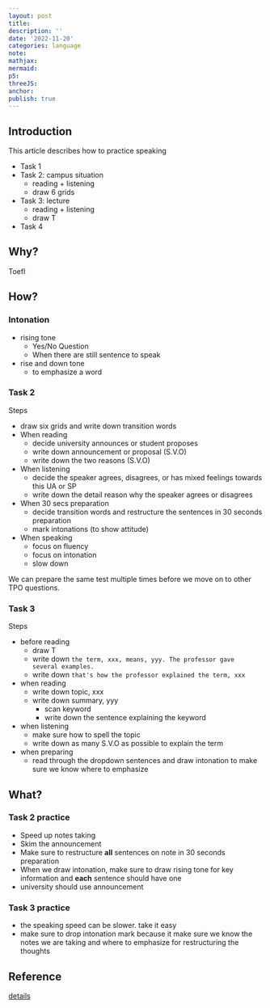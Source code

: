 ```yaml
---
layout: post
title:
description: ''
date: '2022-11-20'
categories: language
note:
mathjax:
mermaid:
p5:
threeJS:
anchor:
publish: true
---
```


## Introduction

This article describes how to practice speaking

* Task 1
* Task 2: campus situation
  * reading + listening
  * draw 6 grids
* Task 3: lecture
  * reading + listening
  * draw T
* Task 4

## Why?

Toefl

## How?

### Intonation

* rising tone
  * Yes/No Question
  * When there are still sentence to speak
* rise and down tone
  * to emphasize a word

### Task 2

Steps

* draw six grids and write down transition words
* When reading
  * decide university announces or student proposes
  * write down announcement or proposal (S.V.O)
  * write down the two reasons (S.V.O)
* When listening
  * decide the speaker agrees, disagrees, or has mixed feelings towards this UA or SP
  * write down the detail reason why the speaker agrees or disagrees
* When 30 secs preparation
  * decide transition words and restructure the sentences in 30 seconds preparation
  * mark intonations (to show attitude)
* When speaking
  * focus on fluency
  * focus on intonation
  * slow down

We can prepare the same test multiple times before we move on to other TPO questions.

### Task 3

Steps

* before reading
  * draw T
  * write down `the term, xxx, means, yyy. The professor gave several examples.`
  * write down `that's how the professor explained the term, xxx`
* when reading
  * write down topic, xxx
  * write down summary, yyy
    * scan keyword
    * write down the sentence explaining the keyword
* when listening
  * make sure how to spell the topic
  * write down as many S.V.O as possible to explain the term
* when preparing
  * read through the dropdown sentences and draw intonation to make sure we know where to emphasize

## What?

### Task 2 practice

* Speed up notes taking
* Skim the announcement
* Make sure to restructure **all** sentences on note in 30 seconds preparation
* When we draw intonation, make sure to draw rising tone for key information and **each** sentence should have one
* university should use announcement

### Task 3 practice

* the speaking speed can be slower. take it easy
* make sure to drop intonation mark because it make sure we know the notes we are taking and where to emphasize for restructuring the thoughts

## Reference

[details](https://toeflv3.kmf.com/speak/tpotheme/10)
